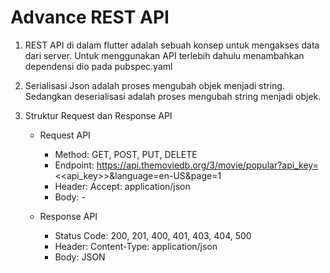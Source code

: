 # Advance REST API 

1. REST API di dalam flutter adalah sebuah konsep untuk mengakses data dari
   server. Untuk menggunakan API terlebih dahulu menambahkan dependensi dio pada pubspec.yaml

2. Serialisasi Json adalah proses mengubah objek menjadi string. Sedangkan
   deserialisasi adalah proses mengubah string menjadi objek.

3. Struktur Request dan Response API

   - Request API

     - Method: GET, POST, PUT, DELETE
     - Endpoint: https://api.themoviedb.org/3/movie/popular?api_key=<<api_key>>&language=en-US&page=1
     - Header: Accept: application/json
     - Body: -

   - Response API

     - Status Code: 200, 201, 400, 401, 403, 404, 500
     - Header: Content-Type: application/json
     - Body: JSON